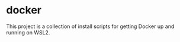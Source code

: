 # docker
This project is a collection of install scripts for getting Docker up and running on WSL2.
